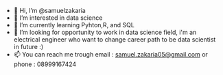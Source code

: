 - 👋 Hi, I’m @samuelzakaria
- 👀 I’m interested in data science
- 🌱 I’m currently learning Pyhton,R, and SQL
- 💞️ I’m looking for opportunity to work in data science field, 
      i'm an electrical engineer who want to change career path to be data scientist in future :)
- 📫 You can reach me trough email : samuel.zakaria05@gmail.com or phone : 08999167424

<!---
samuelzakaria/samuelzakaria is a ✨ special ✨ repository because its `README.md` (this file) appears on your GitHub profile.
You can click the Preview link to take a look at your changes.
--->
